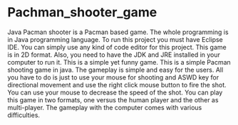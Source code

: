 # Pachman_shooter_game
Java Pacman shooter is a Pacman based game. The whole programming is in Java programming language. To run this project you must have Eclipse IDE. You can simply use any kind of code editor for this project. This game is in 2D format. Also, you need to have the JDK and JRE installed in your computer to run it. This is a simple yet funny game.
This is a simple Pacman shooting game in java. The gameplay is simple and easy for the users. All you have to do is just to use your mouse for shooting and ASWD key for directional movement and use the right click mouse button to fire the shot. You can use your mouse to decrease the speed of the shot. You can play this game in two formats, one versus the human player and the other as multi-player. The gameplay with the computer comes with various difficulties.
